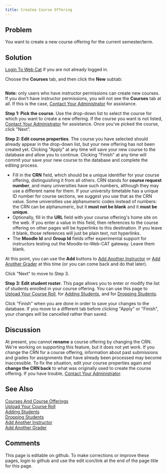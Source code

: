 ```yaml
---
title: Createa Course Offering
---
```

## Problem 

You want to create a new course offering for the current semester/term.

## Solution 

[Login To Web Cat](LoginToWebCat.html) if you are not already logged in.

Choose the **Courses** tab, and then click the **New** subtab:

<img href="img/courses-new-tab.png"/>

**Note:** only users who have instructor permissions can create new
courses.  If you don't have instructor permissions, you will not see
the **Courses** tab at all.  If this is the case,
[Contact Your Administrator](ContactYourAdministrator.html) for assistance.

**Step 1: Pick the course**.  Use the drop-down list to select the
course for which you want to create a new offering.  If the course you
want is not listed, [Contact Your Administrator](ContactYourAdministrator.html) for
assistance.  Once you've picked the course, click "Next".

**Step 2: Edit course properties**.  The course you have selected
should already appear in the drop-down list, but your new offering
has not been created yet.  Clicking "Apply" at any time will save
your new course to the database and allow you to continue.  Clicking
"Finish" at any time will commit your save your new course to the
database and complete the editing process.

* Fill in the **CRN** field, which should be a unique identifier for your course offering, distinguishing it from all others.  CRN stands for **course request number**, and many universities have such numbers, although they may use a different name for them.  If your university timetable has a unique ID number for course sections, we suggest you use that as the CRN value.  Some universities use alphanumeric codes instead of numbers: the CRN can be alphanumeric, but it **must not be blank** and it **must be unique**.
* Optionally, fill in the **URL** field with your course offering's home site on the web.  If you enter a value in this field, then references to the course offering on other pages will be hyperlinks to this destination.  If you leave it blank, those references will just be plain text, not hyperlinks.
* The **Moodle Id** and **Group Id** fields offer experimental support for instructors testing out the Moodle-to-Web-CAT gateway. Leave them blank.

At this point, you can use the **Add** buttons to
[Add Another Instructor](AddAnotherInstructor.html) or [Add Another Grader](AddAnotherGrader.html) at this time (or you can come
back and do that later).

Click "Next" to move to Step 3.

**Step 3: Edit student roster**.  This page allows you to enter or
modify the list of students enrolled in your course offering.  You can
use this page to [Upload Your Course Roll](UploadYourCourseRoll.html), for [Adding Students](AddingStudents.html), and for
[Dropping Students](DroppingStudents.html).

Click "Finish" when you are done in order to save your changes to the database.  If you move to a different tab before clicking "Apply" or "Finish", your changes will be cancelled rather than saved.

## Discussion 

At present, you cannot **rename** a course offering by changing the
CRN.  We're working on supporting this feature, but it does not yet
work.  If you change the CRN for a course offering, information about
past submissions and grades for assignments that have already been
processed may become inaccessible.  To fix the situation, edit your
course properties again and **change the CRN back** to what was
originally used to create the course offering.  If you have trouble,
[Contact Your Administrator](ContactYourAdministrator.html).

## See Also 

[Courses And Course Offerings](CoursesAndCourseOfferings.html) <br/>
[Upload Your Course Roll](UploadYourCourseRoll.html) <br/>
[Adding Students](AddingStudents.html) <br/>
[Dropping Students](DroppingStudents.html) <br/>
[Add Another Instructor](AddAnotherInstructor.html) <br/>
[Add Another Grader](AddAnotherGrader.html)

## Comments 

This page is editable on github. To make corrections or improve these
pages, login to github and use the edit icon/link at the end of the
page title for this page.
